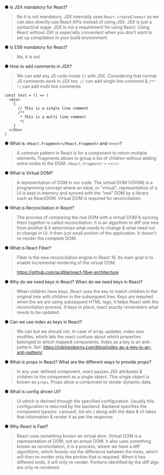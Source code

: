 ● Is JSX mandatory for React?
> No it is not mandatory. JSX internally uses `React.createElement` so we can also directly use React APIs instead of using JSX. JSX is just a syntactical sugar.
> JSX is not a requirement for using React. Using React without JSX is especially convenient when you don’t want to set up compilation in your build environment.

● Is ES6 mandatory for React?
> No, it is not. 

● How to add comments in JSX?
> We can add any JS code inside `{}` with JSX. Considering that normal JS comments work in JSX too. `//` can add single line comment & `/** */` can add multi line comments.
```
const test = () => (
  <div>
    {
      // This is a single line comment
      /**
       * This is a multi line comment
       */
    }
  </div>
)

```

● What is `<React.Fragment></React.Fragment>` and `<></>`?
> A common pattern in React is for a component to return multiple elements. Fragments allows to group a list of children without adding extra nodes to the DOM. 
> `<React.Fragment>` = `<></>`

● What is Virtual DOM?
> A representation of DOM in our code. 
> The virtual DOM (VDOM) is a programming concept where an ideal, or “virtual”, representation of a UI is kept in memory and synced with the “real” DOM by a library such as ReactDOM.
> Virtual DOM is required for reconciliation.

● What is Reconciliation in React?
> The process of comparing the real DOM with a virtual DOM & syncing them together is called reconciliation.
> It is an algorthim to diff one tree from another & it determines what needs to change & what need not to change in UI.
> It then just small portion of  the application. It doesn't re-render the complete DOM.

● What is React Fiber?
> Fiber is the new reconciliation engine in React 16. Its main goal is to enable incremental rendering of the virtual DOM.
> <!-- TODO: read more about this   -->
> https://github.com/acdlite/react-fiber-architecture

● Why do we need keys in React? When do we need keys in React?
> When children have keys, React uses the key to match children in the original tree with children in the subsequent tree.
> Keys are required when the we are using subsequent HTML tags, it helps React with the reconciliation process.
> It keys in place, react exactly remembers what needs to be updated.

● Can we use index as keys in React?
> We can but we should not. In case of array updates, index also modifes, which lets the react confuse about which properties belonged to which mapped components.
> Index as a key is an anti-pattern.
> Ref: https://robinpokorny.com/blog/index-as-a-key-is-an-anti-pattern/

● What is props in React? What are the different ways to provide props?
> In any user defined component, react passes JSX attributes & children to the component as a single object. This single object is known as `props`.
> Props allow a component to render dynamic data.

● What is config driven UI?
> UI which is derived through the specified configuration.
> Usually this configuration is returned by the backend.
> Backend specifies the component type(ex: carousel, list etc.) along with the data & UI takes that information & render it as per the response.

● Why React is Fast?
> React uses something known as virtual dom.
> Virtual DOM is a representation of DOM, not an actual DOM.
> It also uses something known as reconciliation, it is a process, where we have a diff algorithmn, which founds out the difference between the trees, which will then re-render only the portion that is required. 
> When it has different ends, it will only re-render.
> Portions identified by the diff algo are only re-rendered.

